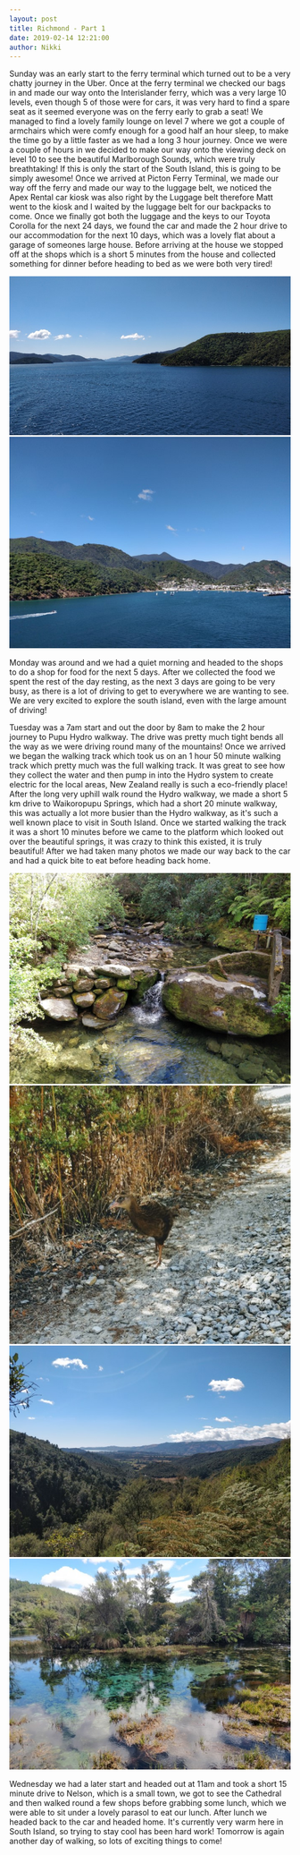 ```yaml
---
layout: post
title: Richmond - Part 1
date: 2019-02-14 12:21:00
author: Nikki
---
```

Sunday was an early start to the ferry terminal which turned out to be a very chatty journey in the Uber. Once at the ferry terminal we checked our bags in and made our way onto the Interislander ferry, which was a very large 10 levels, even though 5 of those were for cars, it was very hard to find a spare seat as it seemed everyone was on the ferry early to grab a seat! We managed to find a lovely family lounge on level 7 where we got a couple of armchairs which were comfy enough for a good half an hour sleep, to make the time go by a little faster as we had a long 3 hour journey. Once we were a couple of hours in we decided to make our way onto the viewing deck on level 10 to see the beautiful Marlborough Sounds, which were truly breathtaking! If this is only the start of the South Island, this is going to be simply awesome! Once we arrived at Picton Ferry Terminal, we made our way off the ferry and made our way to the luggage belt, we noticed the Apex Rental car kiosk was also right by the Luggage belt therefore Matt went to the kiosk and I waited by the luggage belt for our backpacks to come. Once we finally got both the luggage and the keys to our Toyota Corolla for the next 24 days, we found the car and made the 2 hour drive to our accommodation for the next 10 days, which was a lovely flat about a garage of someones large house. Before arriving at the house we stopped off at the shops which is a short 5 minutes from the house and collected something for dinner before heading to bed as we were both very tired! 

![richmond1-1](/assets/img/richmond1/1.jpg)
![richmond1-2](/assets/img/richmond1/2.jpg)

Monday was around and we had a quiet morning and headed to the shops to do a shop for food for the next 5 days. After we collected the food we spent the rest of the day resting, as the next 3 days are going to be very busy, as there is a lot of driving to get to everywhere we are wanting to see. We are very excited to explore the south island, even with the large amount of driving!

Tuesday was a 7am start and out the door by 8am to make the 2 hour journey to Pupu Hydro walkway. The drive was pretty much tight bends all the way as we were driving round many of the mountains! Once we arrived we began the walking track which took us on an 1 hour 50 minute walking track which pretty much was the full walking track. It was great to see how they collect the water and then pump in into the Hydro system to create electric for the local areas, New Zealand really is such a eco-friendly place! After the long very uphill walk round the Hydro walkway, we made a short 5 km drive to Waikoropupu Springs, which had a short 20 minute walkway, this was actually a lot more busier than the Hydro walkway, as it's such a well known place to visit in South Island. Once we started walking the track it was a short 10 minutes before we came to the platform which looked out over the beautiful springs, it was crazy to think this existed, it is truly beautiful! After we had taken many photos we made our way back to the car and had a quick bite to eat before heading back home. 

![richmond1-3](/assets/img/richmond1/3.jpg)
![richmond1-4](/assets/img/richmond1/4.jpg)
![richmond1-5](/assets/img/richmond1/5.jpg)
![richmond1-6](/assets/img/richmond1/6.jpg)

Wednesday we had a later start and headed out at 11am and took a short 15 minute drive to Nelson, which is a small town, we got to see the Cathedral and then walked round a few shops before grabbing some lunch, which we were able to sit under a lovely parasol to eat our lunch. After lunch we headed back to the car and headed home. It's currently very warm here in South Island, so trying to stay cool has been hard work! Tomorrow is again another day of walking, so lots of exciting things to come!
